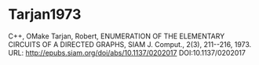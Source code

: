 Tarjan1973
==========
C++, OMake
Tarjan, Robert, ENUMERATION OF THE ELEMENTARY CIRCUITS OF A DIRECTED GRAPHS, SIAM J. Comput., 2(3), 211--216, 1973. 
URL: http://epubs.siam.org/doi/abs/10.1137/0202017
DOI:10.1137/0202017
